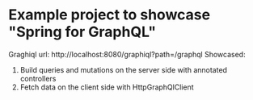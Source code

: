 # Example project to showcase "Spring for GraphQL"
Graghiql url: http://localhost:8080/graphiql?path=/graphql
Showcased:
1. Build queries and mutations on the server side with annotated controllers
2. Fetch data on the client side with HttpGraphQlClient
